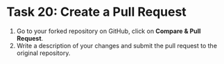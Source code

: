 # **Task 20: Create a Pull Request**
1. Go to your forked repository on GitHub, click on **Compare & Pull Request**.
2. Write a description of your changes and submit the pull request to the original repository.


